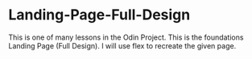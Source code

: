 # Landing-Page-Full-Design

This is one of many lessons in the Odin Project. This is the foundations Landing Page (Full Design). I will use flex to recreate the given page.